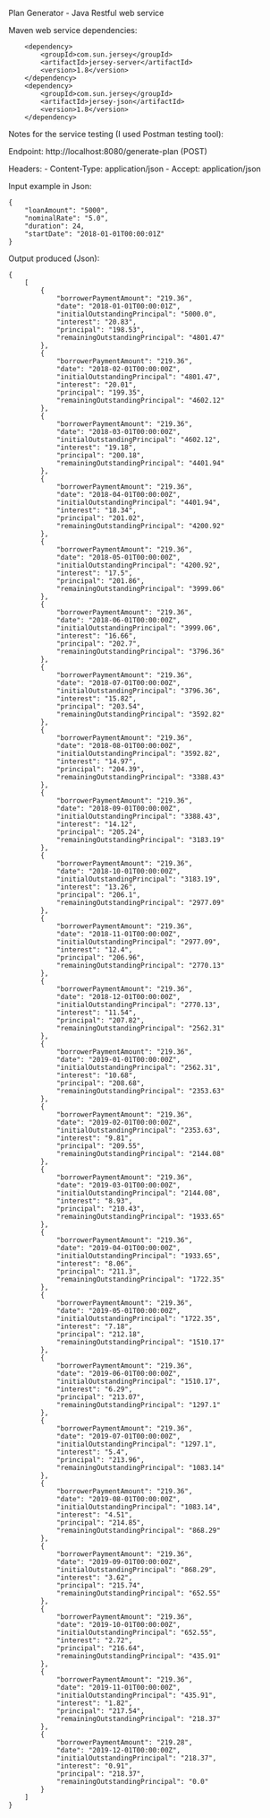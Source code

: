 Plan Generator - Java Restful web service



Maven web service dependencies: 

		<dependency>
			<groupId>com.sun.jersey</groupId>
			<artifactId>jersey-server</artifactId>
			<version>1.8</version>
		</dependency>
		<dependency>
			<groupId>com.sun.jersey</groupId>
			<artifactId>jersey-json</artifactId>
			<version>1.8</version>
		</dependency>



Notes for the service testing (I used Postman testing tool):

Endpoint: http://localhost:8080/generate-plan (POST)

Headers: 
	- Content-Type: application/json
	- Accept: application/json

Input example in Json:

	{
		"loanAmount": "5000",
		"nominalRate": "5.0",
		"duration": 24,
		"startDate": "2018-01-01T00:00:01Z"
	}


Output produced (Json):

	{
		[
			{
				"borrowerPaymentAmount": "219.36",
				"date": "2018-01-01T00:00:01Z",
				"initialOutstandingPrincipal": "5000.0",
				"interest": "20.83",
				"principal": "198.53",
				"remainingOutstandingPrincipal": "4801.47"
			},
			{
				"borrowerPaymentAmount": "219.36",
				"date": "2018-02-01T00:00:00Z",
				"initialOutstandingPrincipal": "4801.47",
				"interest": "20.01",
				"principal": "199.35",
				"remainingOutstandingPrincipal": "4602.12"
			},
			{
				"borrowerPaymentAmount": "219.36",
				"date": "2018-03-01T00:00:00Z",
				"initialOutstandingPrincipal": "4602.12",
				"interest": "19.18",
				"principal": "200.18",
				"remainingOutstandingPrincipal": "4401.94"
			},
			{
				"borrowerPaymentAmount": "219.36",
				"date": "2018-04-01T00:00:00Z",
				"initialOutstandingPrincipal": "4401.94",
				"interest": "18.34",
				"principal": "201.02",
				"remainingOutstandingPrincipal": "4200.92"
			},
			{
				"borrowerPaymentAmount": "219.36",
				"date": "2018-05-01T00:00:00Z",
				"initialOutstandingPrincipal": "4200.92",
				"interest": "17.5",
				"principal": "201.86",
				"remainingOutstandingPrincipal": "3999.06"
			},
			{
				"borrowerPaymentAmount": "219.36",
				"date": "2018-06-01T00:00:00Z",
				"initialOutstandingPrincipal": "3999.06",
				"interest": "16.66",
				"principal": "202.7",
				"remainingOutstandingPrincipal": "3796.36"
			},
			{
				"borrowerPaymentAmount": "219.36",
				"date": "2018-07-01T00:00:00Z",
				"initialOutstandingPrincipal": "3796.36",
				"interest": "15.82",
				"principal": "203.54",
				"remainingOutstandingPrincipal": "3592.82"
			},
			{
				"borrowerPaymentAmount": "219.36",
				"date": "2018-08-01T00:00:00Z",
				"initialOutstandingPrincipal": "3592.82",
				"interest": "14.97",
				"principal": "204.39",
				"remainingOutstandingPrincipal": "3388.43"
			},
			{
				"borrowerPaymentAmount": "219.36",
				"date": "2018-09-01T00:00:00Z",
				"initialOutstandingPrincipal": "3388.43",
				"interest": "14.12",
				"principal": "205.24",
				"remainingOutstandingPrincipal": "3183.19"
			},
			{
				"borrowerPaymentAmount": "219.36",
				"date": "2018-10-01T00:00:00Z",
				"initialOutstandingPrincipal": "3183.19",
				"interest": "13.26",
				"principal": "206.1",
				"remainingOutstandingPrincipal": "2977.09"
			},
			{
				"borrowerPaymentAmount": "219.36",
				"date": "2018-11-01T00:00:00Z",
				"initialOutstandingPrincipal": "2977.09",
				"interest": "12.4",
				"principal": "206.96",
				"remainingOutstandingPrincipal": "2770.13"
			},
			{
				"borrowerPaymentAmount": "219.36",
				"date": "2018-12-01T00:00:00Z",
				"initialOutstandingPrincipal": "2770.13",
				"interest": "11.54",
				"principal": "207.82",
				"remainingOutstandingPrincipal": "2562.31"
			},
			{
				"borrowerPaymentAmount": "219.36",
				"date": "2019-01-01T00:00:00Z",
				"initialOutstandingPrincipal": "2562.31",
				"interest": "10.68",
				"principal": "208.68",
				"remainingOutstandingPrincipal": "2353.63"
			},
			{
				"borrowerPaymentAmount": "219.36",
				"date": "2019-02-01T00:00:00Z",
				"initialOutstandingPrincipal": "2353.63",
				"interest": "9.81",
				"principal": "209.55",
				"remainingOutstandingPrincipal": "2144.08"
			},
			{
				"borrowerPaymentAmount": "219.36",
				"date": "2019-03-01T00:00:00Z",
				"initialOutstandingPrincipal": "2144.08",
				"interest": "8.93",
				"principal": "210.43",
				"remainingOutstandingPrincipal": "1933.65"
			},
			{
				"borrowerPaymentAmount": "219.36",
				"date": "2019-04-01T00:00:00Z",
				"initialOutstandingPrincipal": "1933.65",
				"interest": "8.06",
				"principal": "211.3",
				"remainingOutstandingPrincipal": "1722.35"
			},
			{
				"borrowerPaymentAmount": "219.36",
				"date": "2019-05-01T00:00:00Z",
				"initialOutstandingPrincipal": "1722.35",
				"interest": "7.18",
				"principal": "212.18",
				"remainingOutstandingPrincipal": "1510.17"
			},
			{
				"borrowerPaymentAmount": "219.36",
				"date": "2019-06-01T00:00:00Z",
				"initialOutstandingPrincipal": "1510.17",
				"interest": "6.29",
				"principal": "213.07",
				"remainingOutstandingPrincipal": "1297.1"
			},
			{
				"borrowerPaymentAmount": "219.36",
				"date": "2019-07-01T00:00:00Z",
				"initialOutstandingPrincipal": "1297.1",
				"interest": "5.4",
				"principal": "213.96",
				"remainingOutstandingPrincipal": "1083.14"
			},
			{
				"borrowerPaymentAmount": "219.36",
				"date": "2019-08-01T00:00:00Z",
				"initialOutstandingPrincipal": "1083.14",
				"interest": "4.51",
				"principal": "214.85",
				"remainingOutstandingPrincipal": "868.29"
			},
			{
				"borrowerPaymentAmount": "219.36",
				"date": "2019-09-01T00:00:00Z",
				"initialOutstandingPrincipal": "868.29",
				"interest": "3.62",
				"principal": "215.74",
				"remainingOutstandingPrincipal": "652.55"
			},
			{
				"borrowerPaymentAmount": "219.36",
				"date": "2019-10-01T00:00:00Z",
				"initialOutstandingPrincipal": "652.55",
				"interest": "2.72",
				"principal": "216.64",
				"remainingOutstandingPrincipal": "435.91"
			},
			{
				"borrowerPaymentAmount": "219.36",
				"date": "2019-11-01T00:00:00Z",
				"initialOutstandingPrincipal": "435.91",
				"interest": "1.82",
				"principal": "217.54",
				"remainingOutstandingPrincipal": "218.37"
			},
			{
				"borrowerPaymentAmount": "219.28",
				"date": "2019-12-01T00:00:00Z",
				"initialOutstandingPrincipal": "218.37",
				"interest": "0.91",
				"principal": "218.37",
				"remainingOutstandingPrincipal": "0.0"
			}
		]
	}
